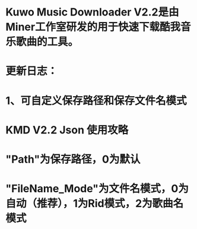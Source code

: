 # Kuwo Music Downloader V2.2是由Miner工作室研发的用于快速下载酷我音乐歌曲的工具。

# 更新日志：
# 1、可自定义保存路径和保存文件名模式

# KMD V2.2 Json 使用攻略
# "Path"为保存路径，0为默认
# "FileName_Mode"为文件名模式，0为自动（推荐），1为Rid模式，2为歌曲名模式
